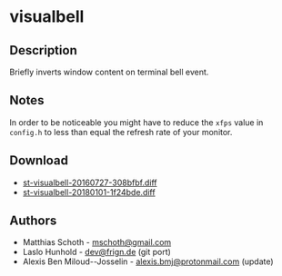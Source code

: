 visualbell
==========

Description
-----------

Briefly inverts window content on terminal bell event.

Notes
-----

In order to be noticeable you might have to reduce the `xfps`
value in `config.h` to less than equal the refresh rate of your
monitor.

Download
--------

 * [st-visualbell-20160727-308bfbf.diff](st-visualbell-20160727-308bfbf.diff)
 * [st-visualbell-20180101-1f24bde.diff](st-visualbell-20180101-1f24bde.diff)

Authors
-------

 * Matthias Schoth - <mschoth@gmail.com>
 * Laslo Hunhold - <dev@frign.de> (git port)
 * Alexis Ben Miloud--Josselin - <alexis.bmj@protonmail.com> (update)
